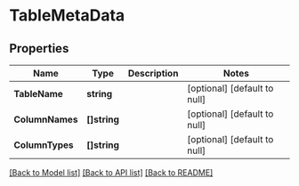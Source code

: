 # TableMetaData

## Properties
Name | Type | Description | Notes
------------ | ------------- | ------------- | -------------
**TableName** | **string** |  | [optional] [default to null]
**ColumnNames** | **[]string** |  | [optional] [default to null]
**ColumnTypes** | **[]string** |  | [optional] [default to null]

[[Back to Model list]](../README.md#documentation-for-models) [[Back to API list]](../README.md#documentation-for-api-endpoints) [[Back to README]](../README.md)

